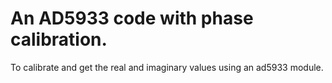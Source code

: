 # An AD5933 code with phase calibration.

To calibrate and get the real and imaginary values using an ad5933 module. 
